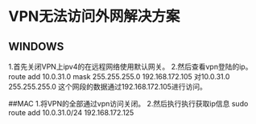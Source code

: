# VPN无法访问外网解决方案
## WINDOWS
1.首先关闭VPN上ipv4的在远程网络使用默认网关。
2.然后查看vpn登陆的ip。
route add 10.0.31.0 mask 255.255.255.0 192.168.172.105
对10.0.31.0 255.255.255.0 这个网段的数据通过192.168.172.105进行访问。

##MAC
1.将VPN的全部通过vpn访问关闭。
2.然后执行执行获取ip信息
sudo route add 10.0.31.0/24 192.168.172.125